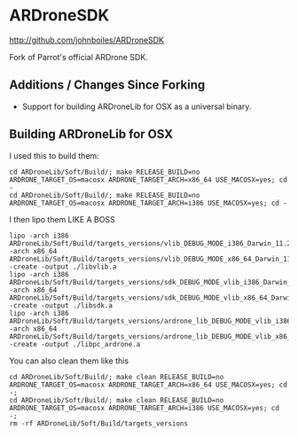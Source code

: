 ARDroneSDK
===========
http://github.com/johnboiles/ARDroneSDK

Fork of Parrot's official ARDrone SDK.

Additions / Changes Since Forking
---------------------------------
* Support for building ARDroneLib for OSX as a universal binary.

Building ARDroneLib for OSX
---------------------------
I used this to build them:

	cd ARDroneLib/Soft/Build/; make RELEASE_BUILD=no ARDRONE_TARGET_OS=macosx ARDRONE_TARGET_ARCH=x86_64 USE_MACOSX=yes; cd -
	cd ARDroneLib/Soft/Build/; make RELEASE_BUILD=no ARDRONE_TARGET_OS=macosx ARDRONE_TARGET_ARCH=i386 USE_MACOSX=yes; cd -

I then lipo them LIKE A BOSS

	lipo -arch i386 ARDroneLib/Soft/Build/targets_versions/vlib_DEBUG_MODE_i386_Darwin_11.2.0_Developerusrbingcc_4.2.1/libvlib.a -arch x86_64 ARDroneLib/Soft/Build/targets_versions/vlib_DEBUG_MODE_x86_64_Darwin_11.2.0_Developerusrbingcc_4.2.1/libvlib.a -create -output ./libvlib.a
	lipo -arch i386 ARDroneLib/Soft/Build/targets_versions/sdk_DEBUG_MODE_vlib_i386_Darwin_11.2.0_Developerusrbingcc_4.2.1/libsdk.a -arch x86_64 ARDroneLib/Soft/Build/targets_versions/sdk_DEBUG_MODE_vlib_x86_64_Darwin_11.2.0_Developerusrbingcc_4.2.1/libsdk.a -create -output ./libsdk.a
	lipo -arch i386 ARDroneLib/Soft/Build/targets_versions/ardrone_lib_DEBUG_MODE_vlib_i386_Darwin_11.2.0_Developerusrbingcc_4.2.1/libpc_ardrone.a -arch x86_64 ARDroneLib/Soft/Build/targets_versions/ardrone_lib_DEBUG_MODE_vlib_x86_64_Darwin_11.2.0_Developerusrbingcc_4.2.1/libpc_ardrone.a -create -output ./libpc_ardrone.a

You can also clean them like this

	cd ARDroneLib/Soft/Build/; make clean RELEASE_BUILD=no ARDRONE_TARGET_OS=macosx ARDRONE_TARGET_ARCH=x86_64 USE_MACOSX=yes; cd -;
	cd ARDroneLib/Soft/Build/; make clean RELEASE_BUILD=no ARDRONE_TARGET_OS=macosx ARDRONE_TARGET_ARCH=i386 USE_MACOSX=yes; cd -;
	rm -rf ARDroneLib/Soft/Build/targets_versions
